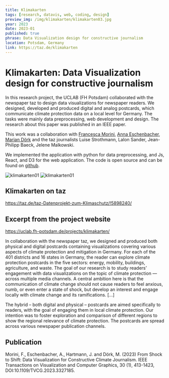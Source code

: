 ```yaml
---
title: Klimakarten
tags: [research, datavis, web, coding, design]
preview_img: /img/klimakarten/klimakarten03.jpg
year: 2023
date: 2023-01
published: true
phrase: Data Visualization design for constructive journalism
location: Potsdam, Germany
link: https://taz.de/klimakarten
---
```


# Klimakarten: Data Visualization design for constructive journalism

In this research project, the UCLAB (FH Potsdam) collaborated with the newspaper taz to design data visualizations for newspaper readers. We designed, developed and produced digital and analog postcards, which communicate climate protection data on a local level for Germany. The tasks were mainly data preprocessing, web development and design. The research about this paper was published in an IEEE paper.

This work was a collaboration with [Francesca Morini](https://www.morini.design), [Anna Eschenbacher](https://annaeschenbacher.com), [Marian Dörk](https://mariandoerk.de) and the taz journalists Luise Strothmann, Lalon Sander, Jean-Philipp Baeck, Jelene Malkowski.

We implemented the application with python for data preprocessing, and Js, React, and D3 for the web application. The code is open source and can be found on [github](https://github.com/uclab-potsdam/klimataz/tree/main/klimaland-app).

![klimakarten01](/img/klimakarten/klimakarten01.png)
![klimakarten01](/img/klimakarten/klimakarten02.jpg)

## Klimakarten on taz

https://taz.de/taz-Datenprojekt-zum-Klimaschutz/!5898240/

## Excerpt from the project website

https://uclab.fh-potsdam.de/projects/klimakarten/

In collaboration with the newspaper taz, we designed and produced both physical and digital postcards containing visualizations covering various aspects of climate protection and mitigation in Germany. For each of the 401 districts and 16 states in Germany, the reader can explore climate protection postcards in the five sectors: energy, mobility, buildings, agriculture, and waste. The goal of our research is to study readers’ engagement with data visualizations on the topic of climate protection — across multiple media channels. A central ambition here is that the communication of climate change should not cause readers to feel anxious, numb, or even enter a state of shock, but develop an interest and engage locally with climate change and its ramifications. [...]

The hybrid – both digital and physical – postcards are aimed specifically to readers, with the goal of engaging them in local climate protection. Our intention was to foster exploration and comparison of different regions to show the regional relevance of climate protection. The postcards are spread across various newspaper publication channels.

## Publication

Morini, F., Eschenbacher, A., Hartmann, J. and Dörk, M. (2023) From Shock to Shift: Data Visualization for Constructive Climate Journalism. IEEE Transactions on Visualization and Computer Graphics, 30 (1), 413-1423, DOI:10.1109/TVCG.2023.3327185.
